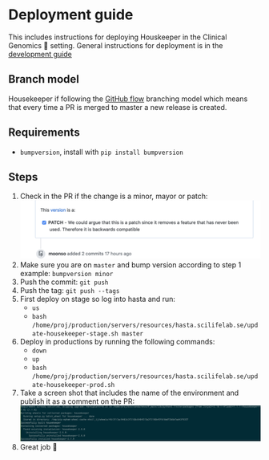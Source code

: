 # Deployment guide
This includes instructions for deploying Houskeeper in the Clinical Genomics :hospital: setting. General instructions for deployment is in the [development guide][development-guide]

## Branch model

Housekeeper if following the [GitHub flow][gh-flow] branching model which means that every time a PR is merged to master a new release is created.

## Requirements

- `bumpversion`, install with `pip install bumpversion`

## Steps

1. Check in the PR if the change is a minor, mayor or patch: ![Version][pr-version]
1. Make sure you are on `master` and bump version according to step 1 example: `bumpversion minor`
1. Push the commit: `git push`
1. Push the tag: `git push --tags`
1. First deploy on stage so log into hasta and run:
    - `us`
    - `bash /home/proj/production/servers/resources/hasta.scilifelab.se/update-housekeeper-stage.sh master`
1. Deploy in productions by running the following commands:
    - `down`
    - `up`
    - `bash /home/proj/production/servers/resources/hasta.scilifelab.se/update-housekeeper-prod.sh`
1. Take a screen shot that includes the name of the environment and publish it as a comment on the PR: ![Deployed][confirm-deploy]
1. Great job :whale2:





[pr-version]: docs/img/version.png
[confirm-deploy]: docs/img/confirm_deploy.png
[development-guide]: http://www.clinicalgenomics.se/development/publish/prod/
[gh-flow]: http://www.clinicalgenomics.se/development/dev/models/#rolling-release-github-flow